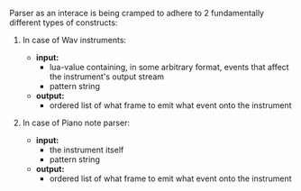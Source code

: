 
Parser as an interace is being cramped to adhere to 2 fundamentally different types of constructs:
1. In case of Wav instruments:
    - **input:**
      + lua-value containing, in some arbitrary format, events that affect the instrument's output stream
      + pattern string
    - **output:**
      + ordered list of what frame to emit what event onto the instrument

2. In case of Piano note parser:
    - **input:**
      + the instrument itself
      + pattern string
    - **output:** 
      + ordered list of what frame to emit what event onto the instrument

